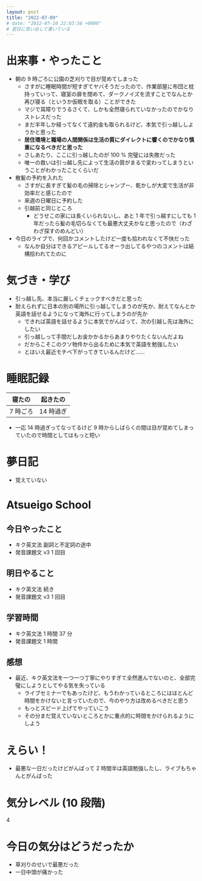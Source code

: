 ```yaml
---
layout: post
title: "2022-07-09"
# date: "2022-07-10 22:03:56 +0900"
# 翌日に思い出して書いている
---
```


# 出来事・やったこと
* 朝の 9 時ごろに公園の芝刈りで目が覚めてしまった
    * さすがに睡眠時間が短すぎてヤバそうだったので、作業部屋に布団と枕持っていって、寝室の扉を閉めて、ダークノイズを流すことでなんとか再び寝る（というか仮眠を取る）ことができた
    * マジで耳障りでうるさくて、しかも全然寝られていなかったのでかなりストレスだった
    * まだ半年しか経ってなくて違約金も取られるけど、本気で引っ越ししようかと思った
    * **居住環境と職場の人間関係は生活の質にダイレクトに響くのでかなり慎重になるべきだと思った**
    * さしあたり、ここに引っ越したのが 100 % 完璧には失敗だった
    * 唯一の救いは引っ越し先によって生活の質がまるで変わってしまうということがわかったことくらいだ
* 散髪の予約を入れた
    * さすがに長すぎて髪の毛の掃除とシャンプー、乾かしが大変で生活が非効率だと感じたので
    * 来週の日曜日に予約した
    * 引越前と同じところ
        * どうせこの家には長くいられないし、あと 1 年で引っ越すにしても 1 年だったら髪の毛切らなくても最悪大丈夫かなと思ったので（わざわざ探すのめんどい）
* 今日のライブで、何回かコメントしたけど一度も拾われなくて不快だった
    * なんか自分はできるアピールしてるオーラ出してるやつのコメントは結構拾われてたのに



# 気づき・学び
* 引っ越し先、本当に厳しくチェックすべきだと思った
* 耐えられずに日本の別の場所に引っ越してしまうのが先か、耐えてなんとか英語を話せるようになって海外に行ってしまうのが先か
    * できれば英語を話せるように本気でがんばって、次の引越し先は海外にしたい
    * 引っ越しって手間だしお金かかるからあまりやりたくないんだよね
    * だからこそこのクソ物件から出るために本気で英語を勉強したい
    * とはいえ最近モチベ下がってきているんだけど......



# 睡眠記録

| 寝たの | 起きたの |
|---|---|
| 7 時ごろ | 14 時過ぎ |

* 一応 14 時過ぎってなってるけど 9 時からしばらくの間は目が覚めてしまっていたので時間としてはもっと短い



# 夢日記
* 覚えていない



# Atsueigo School
## 今日やったこと
* キク英文法 副詞と不定詞の途中
* 発音課題文 v3 1 回目

## 明日やること
* キク英文法 続き
* 発音課題文 v3 1 回目

## 学習時間
* キク英文法 1 時間 37 分
* 発音課題文 1 時間

## 感想
* 最近、キク英文法を一つ一つ丁寧にやりすぎて全然進んでないのと、全部完璧にしようとしてやる気を失っている
    * ライブセミナーでもあったけど、もうわかっているところにはほとんど時間をかけないと言っていたので、今のやり方は改めるべきだと思う
    * もっとスピード上げてやっていこう
    * その分まだ覚えていないところとかに重点的に時間をかけられるようにしよう



# えらい！
* 最悪な一日だったけどがんばって 2 時間半は英語勉強したし、ライブもちゃんとがんばった



# 気分レベル (10 段階)
4



# 今日の気分はどうだったか
* 草刈りのせいで最悪だった
* 一日中頭が痛かった